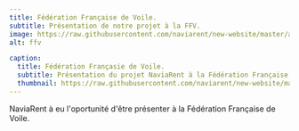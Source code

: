 ```yaml
---
title: Fédération Française de Voile.
subtitle: Présentation de notre projet à la FFV.
image: https://raw.githubusercontent.com/naviarent/new-website/master/assets/img/portfolio/ffv_thumbnail.jpg
alt: ffv

caption:
  title: Fédération Françasie de Voile.
  subtitle: Présentation du projet NaviaRent à la Fédération Française de Voile.
  thumbnail: https://raw.githubusercontent.com/naviarent/new-website/master/assets/img/portfolio/ffv.jpg
---
```

NaviaRent à eu l'oportunité d'être présenter à la Fédération Française de Voile.

<!-- {:.list-inline}
- Date: January 2017
- Client: Explore
- Category: Graphic Design
 -->
